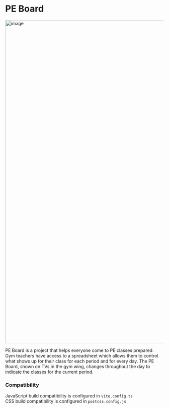 # PE Board
<img width="1024" alt="image" src="https://github.com/user-attachments/assets/76790211-9b44-4f75-89b3-6761c37c3771" />

PE Board is a project that helps everyone come to PE classes prepared. Gym teachers have access to a spreadsheet which allows them to control what shows up for their class for each period and for every day. The PE Board, shown on TVs in the gym wing, changes throughout the day to indicate the classes for the current period.

### Compatibility

JavaScript build compatibility is configured in `vite.config.ts`  
CSS build compatibility is configured in `postcss.config.js`

